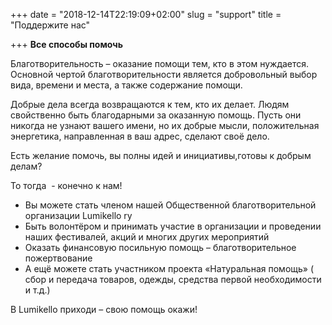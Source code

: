 +++
date = "2018-12-14T22:19:09+02:00"
slug = "support"
title = "Поддержите нас"

+++
**Все способы помочь**

Благотворительность – оказание помощи тем, кто в этом нуждается. Основной чертой благотворительности является добровольный выбор вида, времени и места, а также содержание помощи.

Добрые дела всегда возвращаются к тем, кто их делает. Людям свойственно быть благодарными за оказанную помощь. Пусть они никогда не узнают вашего имени, но их добрые мысли, положительная энергетика, направленная в ваш адрес, сделают своё дело.

​Есть желание помочь, вы полны идей и инициативы,готовы к добрым делам?

То тогда  - конечно к нам!

* Вы можете стать членом нашей Общественной благотворительной организации Lumikello ry
* Быть волонтёром и принимать участие в организации и проведении наших фестивалей, акций и многих других мероприятий
* Оказать финансовую посильную помощь – благотворительное пожертвование
* А ещё можете стать участником проекта «Натуральная помощь» ( сбор и передача товаров, одежды, средства первой необходимости и т.д.)

В Lumikello приходи – свою помощь окажи!